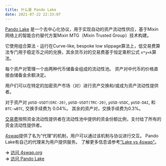 ```yaml
---
title: 什么是 Pando Lake
date: 2021-07-22 22:33:07
---
```


[Pando Lake](https://lake.pando.im) 是一个去中心化协议，用于实现自动的资产流动性供应，基于Mixin网络上的智能合约替代方案Mixin MTG（Mixin Trusted Group）技术构建。

它使用组合算法 - 运行在Curve-like, bespoke low slippage算法上，低交易费算法专门用于稳定币之间的兑换，其余货币对的交易费基于恒定乘积公式 `x*y=k`算法。

每个资产对管理一个由两种代币储备金组成的流动性池。 资产对中代币的价格直接由储备金余额决定。

用户们可以在特定的加密资产市场（对）进行资产交换和/或成为资产流动性提供者。

对于资产对 `pUSD-USDT(ERC-20)`, `pUSD-USDT(TRC-20)`, `pUSD-USDC`, `pUSD-DAI`, 和 `BTC-wBTC`, 交换手续费为 0.04%。 其余的资产对，交换手续费为0.3%。

[交易费](./key-concepts/trading-fee)按照资金流动性提供者在流动性池中提供的资金份额比例，支付给了所有的资金流动性提供者。

[4swap](https://4swap.org)提供了名为“代理”的机制，用户可以通过该机制与协议进行交互。 Pando Lake有自己的代理来为用户提供服务。 了解更多信息请参考["Lake vs 4swap"](https://docs.pando.im/docs/lake/faqs/lake-vs-4swap)。

**→** [访问 4swap.org](https://4swap.org)  
**→** [访问 Pando Lake](https://lake.pando.im)  



